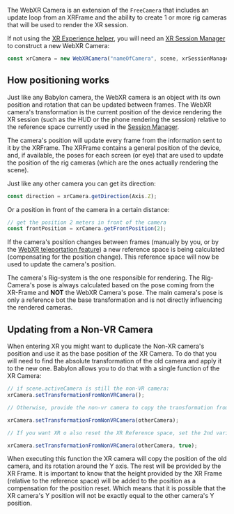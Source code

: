 The WebXR Camera is an extension of the `FreeCamera` that includes an update loop from an XRFrame and the ability to create 1 or more rig cameras that will be used to render the XR session.

If not using the [XR Experience helper](./WebXR_Experience_Helpers), you will need an [XR Session Manager](./WebXR_Session_Manager) to construct a new WebXR Camera:

``` javascript
const xrCamera = new WebXRCamera("nameOfCamera", scene, xrSessionManager);
```

## How positioning works

Just like any Babylon camera, the WebXR camera is an object with its own position and rotation that can be updated between frames. The WebXR camera's transformation is the current position of the device rendering the XR session (such as the HUD or the phone rendering the session) relative to the reference space currently used in the [Session Manager](./WebXR_Session_Manager).

The camera's position will update every frame from the information sent to it by the XRFrame. The XRFrame contains a general position of the device, and, if available, the poses for each screen (or eye) that are used to update the position of the rig cameras (which are the ones actually rendering the scene).

Just like any other camera you can get its direction:

``` javascript
const direction = xrCamera.getDirection(Axis.Z);
```

Or a position in front of the camera in a certain distance:

``` javascript
// get the position 2 meters in front of the camera
const frontPosition = xrCamera.getFrontPosition(2);
```

If the camera's position changes between frames (manually by you, or by the [WebXR teleportation feature](/api/classes/babylon.webxrmotioncontrollerteleportation)) a new reference space is being calculated (compensating for the position change). This reference space will now be used to update the camera's position.

The camera's Rig-system is the one responsible for rendering. The Rig-Camera's pose is always calculated based on the pose coming from the XR-Frame and **NOT** the WebXR Camera's pose. The main camera's pose is only a reference bot the base transformation and is not directly influencing the rendered cameras.

## Updating from a Non-VR Camera

When entering XR you might want to duplicate the Non-XR camera's position and use it as the base position of the XR Camera. To do that you will need to find the absolute transformation of the old camera and apply it to the new one. Babylon allows you to do that with a single function of the XR Camera:

``` javascript
// if scene.activeCamera is still the non-VR camera:
xrCamera.setTransformationFromNonVRCamera();

// Otherwise, provide the non-vr camera to copy the transformation from:

xrCamera.setTransformationFromNonVRCamera(otherCamera);

// If you want XR o also reset the XR Reference space, set the 2nd variable to true:

xrCamera.setTransformationFromNonVRCamera(otherCamera, true);
```

When executing this function the XR camera will copy the position of the old camera, and its rotation around the Y axis. The rest will be provided by the XR Frame. It is important to know that the height provided by the XR Frame (relative to the reference space) will be added to the position as a compensation for the position reset. Which means that it is possible that the XR camera's Y position will not be exactly equal to the other camera's Y position.

